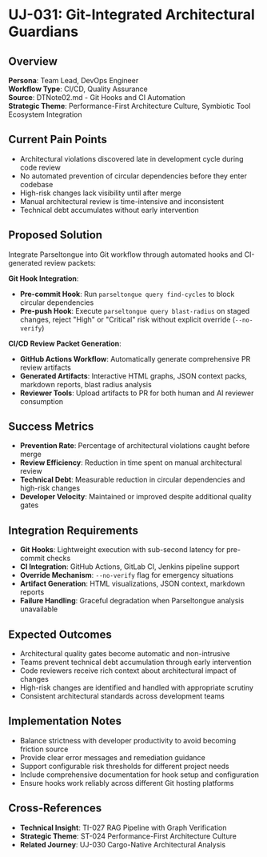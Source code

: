 # UJ-031: Git-Integrated Architectural Guardians

## Overview
**Persona**: Team Lead, DevOps Engineer  
**Workflow Type**: CI/CD, Quality Assurance  
**Source**: DTNote02.md - Git Hooks and CI Automation  
**Strategic Theme**: Performance-First Architecture Culture, Symbiotic Tool Ecosystem Integration

## Current Pain Points
- Architectural violations discovered late in development cycle during code review
- No automated prevention of circular dependencies before they enter codebase
- High-risk changes lack visibility until after merge
- Manual architectural review is time-intensive and inconsistent
- Technical debt accumulates without early intervention

## Proposed Solution
Integrate Parseltongue into Git workflow through automated hooks and CI-generated review packets:

**Git Hook Integration**:
- **Pre-commit Hook**: Run `parseltongue query find-cycles` to block circular dependencies
- **Pre-push Hook**: Execute `parseltongue query blast-radius` on staged changes, reject "High" or "Critical" risk without explicit override (`--no-verify`)

**CI/CD Review Packet Generation**:
- **GitHub Actions Workflow**: Automatically generate comprehensive PR review artifacts
- **Generated Artifacts**: Interactive HTML graphs, JSON context packs, markdown reports, blast radius analysis
- **Reviewer Tools**: Upload artifacts to PR for both human and AI reviewer consumption

## Success Metrics
- **Prevention Rate**: Percentage of architectural violations caught before merge
- **Review Efficiency**: Reduction in time spent on manual architectural review
- **Technical Debt**: Measurable reduction in circular dependencies and high-risk changes
- **Developer Velocity**: Maintained or improved despite additional quality gates

## Integration Requirements
- **Git Hooks**: Lightweight execution with sub-second latency for pre-commit checks
- **CI Integration**: GitHub Actions, GitLab CI, Jenkins pipeline support
- **Override Mechanism**: `--no-verify` flag for emergency situations
- **Artifact Generation**: HTML visualizations, JSON context, markdown reports
- **Failure Handling**: Graceful degradation when Parseltongue analysis unavailable

## Expected Outcomes
- Architectural quality gates become automatic and non-intrusive
- Teams prevent technical debt accumulation through early intervention
- Code reviewers receive rich context about architectural impact of changes
- High-risk changes are identified and handled with appropriate scrutiny
- Consistent architectural standards across development teams

## Implementation Notes
- Balance strictness with developer productivity to avoid becoming friction source
- Provide clear error messages and remediation guidance
- Support configurable risk thresholds for different project needs
- Include comprehensive documentation for hook setup and configuration
- Ensure hooks work reliably across different Git hosting platforms

## Cross-References
- **Technical Insight**: TI-027 RAG Pipeline with Graph Verification
- **Strategic Theme**: ST-024 Performance-First Architecture Culture
- **Related Journey**: UJ-030 Cargo-Native Architectural Analysis